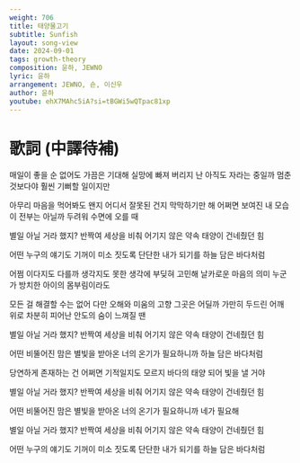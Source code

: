 ```yaml
---
weight: 706
title: 태양물고기
subtitle: Sunfish
layout: song-view
date: 2024-09-01
tags: growth-theory
composition: 윤하, JEWNO
lyric: 윤하
arrangement: JEWNO, 숀, 이신우
author: 윤하
youtube: ehX7MAhc5iA?si=tBGWi5wQTpac81xp
---
```


# 歌詞 (中譯待補)

매일이 좋을 순 없어도
가끔은 기대해
실망에 빠져 버리지 난
아직도 자라는 중일까
멈춘 것보다야
훨씬 기뻐할 일이지만

아무리 마음을 먹어봐도 왠지
어디서 잘못된 건지
막막하기만 해
어쩌면 보여진 내 모습이
전부는 아닐까 두려워
수면에 오를 때

별일 아닐 거라 했지?
반짝여 세상을 비춰
어기지 않은 약속
태양이 건네줬던 힘

어떤 누구의 얘기도
기꺼이 미소 짓도록
단단한 내가 되기를
하늘 담은 바다처럼

어쩜 이다지도 다를까
생각지도 못한
생각에 부딪혀 고민해
날카로운 마음의 의미
누군가 방치한
아이의 몸부림이라도

모든 걸 해결할 수는 없어
다만 오해와 미움의 고향
그곳은 어딜까
가만히 두드린 어깨 위로
차분히 피어난
안도의 숨이 느껴질 땐

별일 아닐 거라 했지?
반짝여 세상을 비춰
어기지 않은 약속
태양이 건네줬던 힘

어떤 비뚤어진 맘은
별빛을 받아온 너의
온기가 필요하니까
하늘 담은 바다처럼

당연하게 존재하는 건
어쩌면 기적일지도 모르지
바다의 태양 되어 빛을 낼 거야

별일 아닐 거라 했지?
반짝여 세상을 비춰
어기지 않은 약속
태양이 건네줬던 힘

어떤 비뚤어진 맘은
별빛을 받아온 너의
온기가 필요하니까
네가 필요해

별일 아닐 거라 했지?
반짝여 세상을 비춰
어기지 않은 약속
태양이 건네줬던 힘

어떤 누구의 얘기도
기꺼이 미소 짓도록
단단한 내가 되기를
하늘 담은 바다처럼
